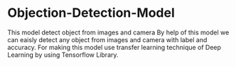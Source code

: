 # Objection-Detection-Model
This model detect object from images and camera
By help of this model we can eaisly detect any object from images and camera with label and accuracy.
For making this model use transfer learning technique of Deep Learning by using Tensorflow Library. 
